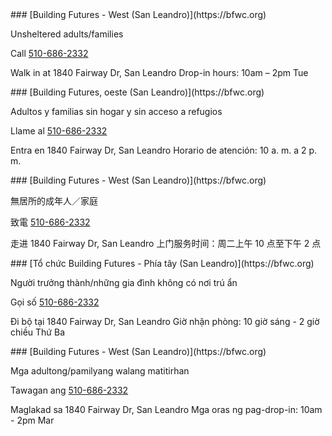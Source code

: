 <RenderIf language="en">
### [Building Futures - West (San Leandro)](https://bfwc.org)

Unsheltered adults/families

Call [510-686-2332](tel:+1-510-686-2332)

Walk in at 1840 Fairway Dr, San Leandro
Drop-in hours: 10am – 2pm Tue

</RenderIf>
<RenderIf language="es">
 ### [Building Futures, oeste (San Leandro)](https://bfwc.org)

Adultos y familias sin hogar y sin acceso a refugios

Llame al [510-686-2332](tel:+1-510-686-2332)

Entra en 1840 Fairway Dr, San Leandro
Horario de atención: 10 a. m. a 2 p. m.

</RenderIf>
<RenderIf language="zh">
### [Building Futures - West (San Leandro)](https://bfwc.org)

無居所的成年人／家庭

致電 [510-686-2332](tel:+1-510-686-2332)

走进 1840 Fairway Dr, San Leandro
上门服务时间：周二上午 10 点至下午 2 点

</RenderIf>
<RenderIf language="vi">
### [Tổ chức Building Futures - Phía tây (San Leandro)](https://bfwc.org)

Người trưởng thành/những gia đình không có nơi trú ẩn

Gọi số [510-686-2332](tel:+1-510-686-2332)

Đi bộ tại 1840 Fairway Dr, San Leandro
Giờ nhận phòng: 10 giờ sáng - 2 giờ chiều Thứ Ba

</RenderIf>
<RenderIf language="tl">
### [Building Futures - West (San Leandro)](https://bfwc.org)

Mga adultong/pamilyang walang matitirhan

Tawagan ang [510-686-2332](tel:+1-510-686-2332)

Maglakad sa 1840 Fairway Dr, San Leandro
Mga oras ng pag-drop-in: 10am - 2pm Mar

</RenderIf>
